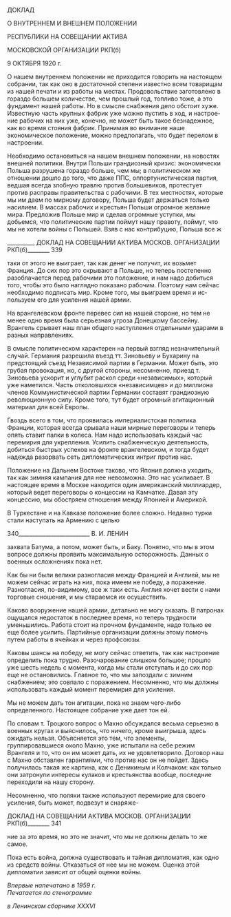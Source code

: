 ДОКЛАД

О ВНУТРЕННЕМ И ВНЕШНЕМ ПОЛОЖЕНИИ

РЕСПУБЛИКИ НА СОВЕЩАНИИ АКТИВА

МОСКОВСКОЙ ОРГАНИЗАЦИИ РКП(б)

9 ОКТЯБРЯ 1920 г.

О нашем внутреннем положении не приходится говорить на настоящем собрании, так как оно в достаточной степени известно всем товарищам из нашей печати и из ра­боты на местах. Продовольствие заготовлено в гораздо большем количестве, чем про­шлый год, топливо тоже, а это фундамент нашей работы. Но в смысле снабжения дело обстоит хуже. Известную часть крупных фабрик уже можно пустить в ход, и настрое­ние рабочих на них уже, конечно, не может быть такое безнадежное, как во время стоя­ния фабрик. Принимая во внимание наше экономическое положение, можно предпола­гать, что будет перелом в настроении.

Необходимо остановиться на нашем внешнем положении, на новостях внешней по­литики. Внутри Польши грандиозный кризис: экономически Польша разрушена гораз­до больше, чем мы; в политическом же отношении дошло до того, что даже ППС, оп­портунистическая партия, ведшая всегда злобную травлю против большевиков, протес­тует против расправы правительства с рабочими. В тех местностях, которые мы им да­ем по мирному договору, Польша будет держаться только насилием. В массах рабочих и крестьян Польши огромное желание мира. Предложив Польше мир и сделав огром­ные уступки, мы добьемся, что политические партии поймут нашу правоту, поймут, что мы не хотели войны с Польшей. Взяв с нас контрибуцию, Польша все ж

  

__________ ДОКЛАД НА СОВЕЩАНИИ АКТИВА МОСКОВ. ОРГАНИЗАЦИИ РКП(б)________ 339

таки от этого не выиграет, так как денег не получит, их возьмет Франция. До сих пор это скрывают в Польше, но теперь постепенно разоблачается перед рабочими это по­ложение, и нам надо добиться того, чтобы это было наглядно показано рабочим. По­этому нам сейчас необходимо подписать мир. Кроме того, мы выиграем время и ис­пользуем его для усиления нашей армии.

На врангелевском фронте перевес сил на нашей стороне, но тем не менее одно время была серьезная угроза Донецкому бассейну. Врангель срывает наш план общего насту­пления отдельными ударами в разных направлениях.

В смысле политическом характерен на первый взгляд незначительный случай. Гер­мания разрешила въезд тт. Зиновьеву и Бухарину на предстоящий съезд Независимой партии в Германии. Может быть, это грубая провокация, но, с другой стороны, несо­мненно, приезд т. Зиновьева ускорит и углубит раскол среди «независимых», который уже наметился. Часть отколовшихся «независимцев» и до миллиона членов Коммуни­стической партии Германии составят грандиозную революционную силу. Кроме того, тут будет огромный агитационный материал для всей Европы.

Гвоздь всего в том, что проявилась империалистская политика Франции, которая всегда срывала наши мирные переговоры и теперь опять ставит палки в колеса. Нам надо использовать каждый час перемирия для укрепления. Усилить снабженческую деятельность, добиться быстрых успехов на фронте врангелевском, и тогда будет наде­жда разорвать сеть дипломатических интриг против нас.

Положение на Дальнем Востоке таково, что Япония должна уходить, так как зимняя кампания для нее невозможна. Это нас усиливает. В настоящее время в Москве нахо­дится один американский миллиардер, который ведет переговоры о концессии на Кам­чатке. Давая эту концессию, мы обостряем отношения между Японией и Америкой.

В Туркестане и на Кавказе положение более сложно. Недавно турки стали наступать на Армению с целью

  

340__________________________ В. И. ЛЕНИН

захвата Батума, а потом, может быть, и Баку. Понятно, что мы в этом вопросе должны проявить максимальную осторожность. Данных о военных осложнениях пока нет.

Как бы ни были велики разногласия между Францией и Англией, мы не можем сей­час играть на них, пока имеем не победу, а поражение. Разногласия, по-видимому, все ж таки есть. Англия хочет вести с нами торговые сношения, и мы стараемся их осуще­ствить.

Каково вооружение нашей армии, детально не могу сказать. В патронах ощущался недостаток в последнее время, но теперь трудности уменьшились. Работа стоит на прочном фундаменте, надо только ее еще более усилить. Партийные организации должны этому помочь путем работы в ячейках и через профсоюзы.

Каковы шансы на победу, не могу сейчас ответить, так как настроение определить пока трудно. Разочарование слишком большое; прошло уже шесть недель с момента, когда мы стали отступать и до сих пор еще не остановились. Главное то, что мы запо­здали с зимним снабжением; это совпало с поражением. Несомненно, что мы должны использовать каждый момент перемирия для усиления.

Мы не можем дать тон агитации, пока не знаем чего-либо определенного. Настоящее собрание уже дает тон ей.

По словам т. Троцкого вопрос о Махно обсуждался весьма серьезно в военных кру­гах и выяснилось, что ничего, кроме выигрыша, здесь ожидать нельзя. Объясняется это тем, что элементы, группировавшиеся около Махно, уже испытали на себе режим Врангеля и то, что он им может дать, их не удовлетворило. Договор наш с Махно об­ставлен гарантиями, что против нас он не пойдет. Здесь получилась такая же картина, как с Деникиным и Колчаком: как только они затронули интересы кулаков и крестьян­ства вообще, последние переходили на нашу сторону.

Несомненно, что поляки также используют перемирие для своего усиления, быть может, подвезут и снаряже-

  

ДОКЛАД НА СОВЕЩАНИИ АКТИВА МОСКОВ. ОРГАНИЗАЦИИ РКП(б)________ 341

ние за это время, но это не значит, что мы не должны делать то же самое.

Пока есть война, должна существовать и тайная дипломатия, как одно из средств войны. Отказаться от нее мы не можем. Оценка этой дипломатии зависит от общей оценки войны.

_Впервые напечатано в 1959 г.                                                          Печатается по стенограмме_

_в Ленинском сборнике_ _XXXVI_